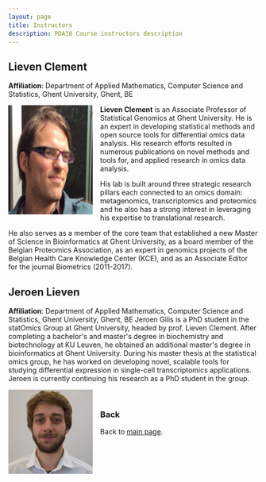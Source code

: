 ```yaml
---
layout: page
title: Instructors
description: PDA18 Course instructors description
---
```


## Lieven Clement
**Affiliation**: Department of Applied Mathematics, Computer Science and Statistics, Ghent University, Ghent, BE

<img src="../assets/Lieven_Clement.png" height="220px" width="170px" align="left" style="margin-right: 3%; margin-bottom: 0.3em;">

**Lieven Clement** is an Associate Professor of Statistical Genomics at Ghent University. He is an expert in developing statistical methods and open source tools for differential omics data analysis. His research efforts resulted in numerous publications on novel methods and tools for, and applied research in omics data analysis.

His lab is built around three strategic research pillars each connected to an omics domain: metagenomics, transcriptomics and proteomics and he also has a strong interest in leveraging his expertise to translational research.

He also serves as a member of the core team that established a new Master of Science in Bioinformatics at Ghent University, as a board member of the Belgian Proteomics Association, as an expert in genomics projects of the Belgian Health Care Knowledge Center (KCE), and as an Associate Editor for the journal Biometrics (2011-2017).

## Jeroen Lieven
**Affiliation**: Department of Applied Mathematics, Computer Science and Statistics, Ghent University, Ghent, BE
Jeroen Gilis is a PhD student in the statOmics Group at Ghent University, headed by prof. Lieven Clement. After completing a bachelor's and master's degree in biochemistry and biotechnology at KU Leuven, he obtained an additional master's degree in bioinformatics at Ghent University. During his master thesis at the statistical omics group, he has worked on developing novel, scalable tools for studying differential expression in single-cell transcriptomics applications. Jeroen is currently continuing his research as a PhD student in the group.

<img src="../assets/Jeroen_Gilis.png" height="170px" width="170px" align="left" style="margin-right: 3%; margin-bottom: 0.3em;">

<br/>

### Back

Back to [main page](../index.md).
